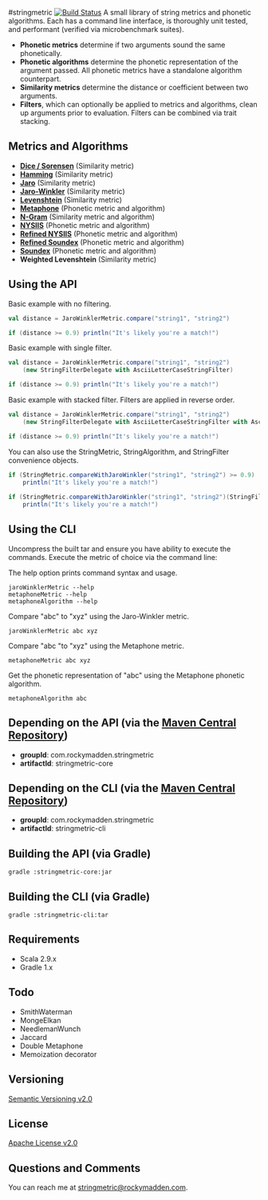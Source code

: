 #stringmetric [![Build Status](https://secure.travis-ci.org/rockymadden/stringmetric.png)](http://travis-ci.org/rockymadden/stringmetric)
A small library of string metrics and phonetic algorithms. Each has a command line interface, is thoroughly unit tested, and performant (verified via microbenchmark suites). 

* __Phonetic metrics__ determine if two arguments sound the same phonetically. 
* __Phonetic algorithms__ determine the phonetic representation of the argument passed. All phonetic metrics have a standalone algorithm counterpart. 
* __Similarity metrics__ determine the distance or coefficient between two arguments.
* __Filters__, which can optionally be applied to metrics and algorithms, clean up arguments prior to evaluation. Filters can be combined via trait stacking.

## Metrics and Algorithms
* __[Dice / Sorensen](http://en.wikipedia.org/wiki/Dice%27s_coefficient)__ (Similarity metric)
* __[Hamming](http://en.wikipedia.org/wiki/Hamming_distance)__ (Similarity metric)
* __[Jaro](http://en.wikipedia.org/wiki/Jaro-Winkler_distance)__ (Similarity metric)
* __[Jaro-Winkler](http://en.wikipedia.org/wiki/Jaro-Winkler_distance)__ (Similarity metric)
* __[Levenshtein](http://en.wikipedia.org/wiki/Levenshtein_distance)__ (Similarity metric)
* __[Metaphone](http://en.wikipedia.org/wiki/Metaphone)__ (Phonetic metric and algorithm)
* __[N-Gram](http://en.wikipedia.org/wiki/N-gram)__ (Similarity metric and algorithm)
* __[NYSIIS](http://en.wikipedia.org/wiki/New_York_State_Identification_and_Intelligence_System)__ (Phonetic metric and algorithm)
* __[Refined NYSIIS](http://www.markcrocker.com/rexxtipsntricks/rxtt28.2.0482.html)__ (Phonetic metric and algorithm)
* __[Refined Soundex](http://ntz-develop.blogspot.com/2011/03/phonetic-algorithms.html)__ (Phonetic metric and algorithm)
* __[Soundex](http://en.wikipedia.org/wiki/Soundex)__ (Phonetic metric and algorithm)
* __Weighted Levenshtein__ (Similarity metric)

## Using the API
Basic example with no filtering.
```scala
val distance = JaroWinklerMetric.compare("string1", "string2")

if (distance >= 0.9) println("It's likely you're a match!")
```

Basic example with single filter.
```scala
val distance = JaroWinklerMetric.compare("string1", "string2")
    (new StringFilterDelegate with AsciiLetterCaseStringFilter)

if (distance >= 0.9) println("It's likely you're a match!")
```

Basic example with stacked filter. Filters are applied in reverse order.
```scala
val distance = JaroWinklerMetric.compare("string1", "string2")
    (new StringFilterDelegate with AsciiLetterCaseStringFilter with AsciiLetterOnlyStringFilter)

if (distance >= 0.9) println("It's likely you're a match!")
```

You can also use the StringMetric, StringAlgorithm, and StringFilter convenience objects.
```scala
if (StringMetric.compareWithJaroWinkler("string1", "string2") >= 0.9) 
    println("It's likely you're a match!")
 
if (StringMetric.compareWithJaroWinkler("string1", "string2")(StringFilter.asciiLetterCase) >= 0.9) 
    println("It's likely you're a match!")
```

## Using the CLI
Uncompress the built tar and ensure you have ability to execute the commands. Execute the metric of choice via the command line:

The help option prints command syntax and usage.
```shell
jaroWinklerMetric --help
metaphoneMetric --help
metaphoneAlgorithm --help
```

Compare "abc" to "xyz" using the Jaro-Winkler metric.
```shell
jaroWinklerMetric abc xyz
```

Compare "abc "to "xyz" using the Metaphone metric.
```shell
metaphoneMetric abc xyz
```

Get the phonetic representation of "abc" using the Metaphone phonetic algorithm.
```shell 
metaphoneAlgorithm abc
```

## Depending on the API (via the [Maven Central Repository](http://search.maven.org/))
* __groupId__: com.rockymadden.stringmetric
* __artifactId__: stringmetric-core

## Depending on the CLI (via the [Maven Central Repository](http://search.maven.org/))
* __groupId__: com.rockymadden.stringmetric
* __artifactId__: stringmetric-cli

## Building the API (via Gradle)
```shell
gradle :stringmetric-core:jar
```

## Building the CLI (via Gradle)
```shell
gradle :stringmetric-cli:tar
```

## Requirements
* Scala 2.9.x
* Gradle 1.x

## Todo
* SmithWaterman
* MongeElkan
* NeedlemanWunch
* Jaccard
* Double Metaphone
* Memoization decorator

## Versioning
[Semantic Versioning v2.0](http://semver.org/)

## License
[Apache License v2.0](http://www.apache.org/licenses/LICENSE-2.0)

## Questions and Comments
You can reach me at <stringmetric@rockymadden.com>.